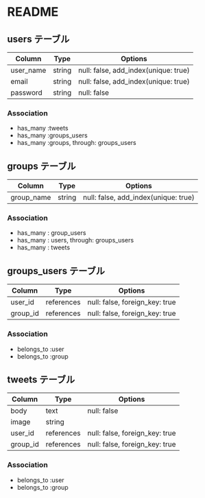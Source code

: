 # README

## users テーブル

| Column    | Type   | Options                              |
| --------- | ------ | ------------------------------------ |
| user_name | string | null: false, add_index(unique: true) |
| email     | string | null: false, add_index(unique: true) |
| password  | string | null: false                          |

### Association

- has_many :tweets
- has_many :groups_users
- has_many :groups, through: groups_users

## groups テーブル

| Column     | Type   | Options                              |
| ---------- | ------ | ------------------------------------ |
| group_name | string | null: false, add_index(unique: true) |

### Association

- has_many : group_users
- has_many : users, through: groups_users
- has_many : tweets

## groups_users テーブル

| Column   | Type       | Options                        |
| -------- | ---------- | ------------------------------ |
| user_id  | references | null: false, foreign_key: true |
| group_id | references | null: false, foreign_key: true |

### Association

- belongs_to :user
- belongs_to :group

## tweets テーブル

| Column   | Type       | Options                        |
| -------- | ---------- | ------------------------------ |
| body     | text       | null: false                    |
| image    | string     |
| user_id  | references | null: false, foreign_key: true |
| group_id | references | null: false, foreign_key: true |

### Association

- belongs_to :user
- belongs_to :group
